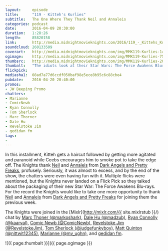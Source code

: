 ```yaml
---
layout:     episode
title:      "119 - Kitteh's Kurlies"
subtitle:   The One Where They Thank Neil and Annaleis
categories: podcast
date:       2016-04-09 20:30:00
duration:   1:28:26
length:     85820158
link:       http://media.midnightmovieknights.com/2016/119_-_Kittehs_Kurlies.m4a
soundcloud: 260133509
coverart:   http://media.midnightmovieknights.com/img/MMK119-Kurlies-1400x1400.png
ogimage:    http://media.midnightmovieknights.com/img/MMK119-Kurlies-750x750.png
thumbsrc:   http://media.midnightmovieknights.com/img/MMK119-Kurlies-200x200.png
thumbalt:   "The idiots look at their Star Wars: The Force Awakens Blurays while Dave is annoyed by a new 'kurly' hair."
flickpick:	
mediasha1:  08ad7a77d6ccdf050baf98e5ece8b95c6c88cbe4
pubdate:    2016-04-20 20:40:00
promos:
- JW Beeping Promo
chatters:
- Marianne 
- ComicNewb
- Ryan Connolly
- Tom Sherlock
- Marc Thorner
- Dale Hu
- Revelstoke Jim
- gedidan fm
tags:
- 
---
```

In this installment, Kitteh gets a haircut followed by getting more agitated and paranoid while Ceebs encourages him to smoke pot to take the edge off. The Knights thank [Neil](https://twitter.com/angelsfreak7) and [Annaleis](https://twitter.com/wiretechgirl) from [Dark Angels and Pretty Freaks](https://twitter.com/dapfpodcast), profusely. Seriously, it was almost to excess, and by the end of the show, the chatters were even having fun with it. Multiple flicks were mentioned, but the Knights never landed on a Flick Pick so they talked about the packaging of their new Star War: The Force Awakens Blu-rays.
For the record the Knights would like to take one more opportunity to thank [Neil](https://twitter.com/angelsfreak7) and [Annaleis](https://twitter.com/wiretechgirl) from [Dark Angels and Pretty Freaks](https://twitter.com/dapfpodcast) for joining them the previous week.

The Knights were joined in the [Mixlr](http://mixlr.com/{{ site.mixlrstub }}/) chat by [Marc Thoner (@markoshark)](https://twitter.com/markoshark), [Dale Hu (@madzub)](https://twitter.com/madzub), [Ryan Connolly (@kaarval)](https://twitter.com/kaarval), [Comic Newb (@ComicNewb)](https://twitter.com/ComicNewb), [Revelstoke Jim (@RevelstokeJim)](https://twitter.com/RevelstokeJim), [Tom Sherlock (@judgefunkyboy)](https://twitter.com/judgefunkyboy), [Matt Quinton (@nittwit12345)](https://twitter.com/nittwit12345), [Marianne (@mv_ughn)](https://twitter.com/mv_ughn), and [gedidan fm](http://mixlr.com/gedidan-fm/).

![{{ page.thumbalt }}]({{ page.ogimage }})
